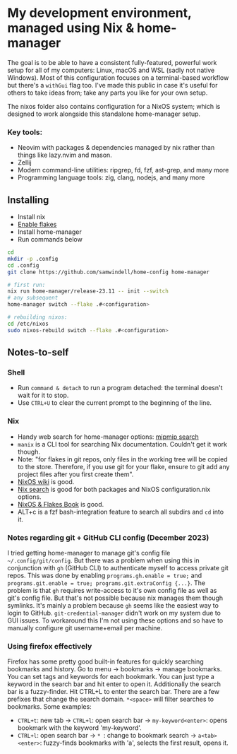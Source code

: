 # My development environment, managed using Nix & home-manager
The goal is to be able to have a consistent fully-featured, powerful work setup for all of my computers: Linux, macOS and WSL (sadly not native Windows). Most of this configuration focuses on a terminal-based workflow but there's a `withGui` flag too. I've made this public in case it's useful for others to take ideas from; take any parts you like for your own setup.

The nixos folder also contains configuration for a NixOS system; which is designed to work alongside this standalone home-manager setup.

### Key tools:
- Neovim with packages & dependencies managed by nix rather than things like lazy.nvim and mason.
- Zellij
- Modern command-line utilities: ripgrep, fd, fzf, ast-grep, and many more
- Programming language tools: zig, clang, nodejs, and many more

## Installing
- Install nix
- [Enable flakes](https://nixos.wiki/wiki/Flakes)
- Install home-manager
- Run commands below

```bash
cd
mkdir -p .config
cd .config
git clone https://github.com/samwindell/home-config home-manager

# first run:
nix run home-manager/release-23.11 -- init --switch
# any subsequent
home-manager switch --flake .#<configuration>

# rebuilding nixos:
cd /etc/nixos
sudo nixos-rebuild switch --flake .#<configuration>
```

## Notes-to-self
### Shell
- Run `command & detach` to run a program detached: the terminal doesn't wait for it to stop.
- Use `CTRL+U` to clear the current prompt to the beginning of the line.
### Nix
- Handy web search for home-manager options: [mipmip search](https://mipmip.github.io/home-manager-option-search/)
- `manix` is a CLI tool for searching Nix documentation. Couldn't get it work though.
- Note: "for flakes in git repos, only files in the working tree will be copied to the store. Therefore, if you use git for your flake, ensure to git add any project files after you first create them".
- [NixOS wiki](https://nixos.wiki/wiki/Main_Page) is good.
- [Nix search](https://search.nixos.org/packages) is good for both packages and NixOS configuration.nix options.
- [NixOS & Flakes Book](https://nixos-and-flakes.thiscute.world/) is good.
- ALT+c is a fzf bash-integration feature to search all subdirs and `cd` into it.

### Notes regarding git + GitHub CLI config (December 2023)
I tried getting home-manager to manage git's config file `~/.config/git/config`. But there was a problem when using this in conjunction with `gh` (GitHub CLI) to authenticate myself to access private git repos. This was done by enabling `programs.gh.enable = true;` and `programs.git.enable = true; programs.git.extraConfig {...}`. The problem is that `gh` requires write-access to it's own config file as well as git's config file. But that's not possible because nix manages them though symlinks. It's mainly a problem because `gh` seems like the easiest way to login to GitHub. `git-credential-manager` didn't work on my system due to GUI issues. To workaround this I'm not using these options and so have to manually configure git username+email per machine.

### Using firefox effectively
Firefox has some pretty good built-in features for quickly searching bookmarks and history. Go to menu -> bookmarks -> manage bookmarks. You can set tags and keywords for each bookmark. You can just type a keyword in the search bar and hit enter to open it. Additionally the search bar is a fuzzy-finder. Hit CTRL+L to enter the search bar. There are a few prefixes that change the search domain. `*<space>` will filter searches to bookmarks. Some examples:
- `CTRL+t`: new tab -> `CTRL+l`: open search bar -> `my-keyword<enter>`: opens bookmark with the keyword 'my-keyword'.
- `CTRL+l`: open search bar -> `* `: change to bookmark search -> `a<tab><enter>`: fuzzy-finds bookmarks with 'a', selects the first result, opens it.
